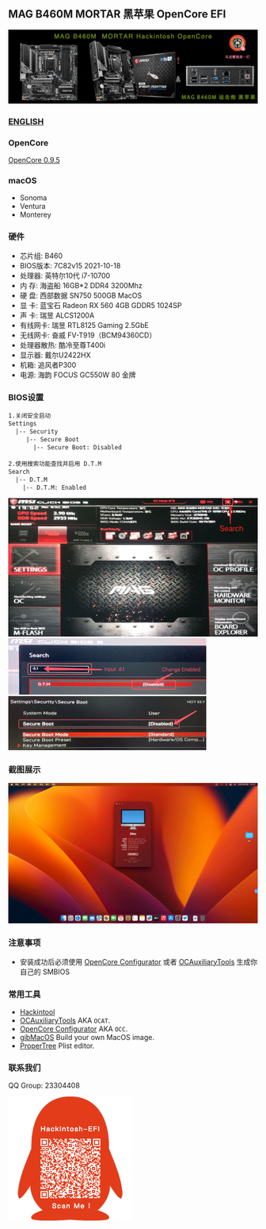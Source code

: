 ## MAG B460M MORTAR 黑苹果 OpenCore EFI

![image](Screenshot/Motherbord.png)

### [ENGLISH](README.EN.md)


### OpenCore

[OpenCore 0.9.5](https://github.com/acidanthera/OpenCorePkg)


### macOS

- Sonoma
- Ventura
- Monterey


### 硬件

- 芯片组: B460
- BIOS版本: 7C82v15 2021-10-18
- 处理器: 英特尔10代 i7-10700
- 内    存: 海盗船 16GB*2 DDR4 3200Mhz
- 硬    盘: 西部数据 SN750 500GB MacOS
- 显    卡: 蓝宝石  Radeon RX 560 4GB GDDR5 1024SP
- 声    卡: 瑞昱 ALCS1200A
- 有线网卡: 瑞昱 RTL8125 Gaming 2.5GbE
- 无线网卡: 奋威 FV-T919（BCM94360CD）
- 处理器散热: 酷冷至尊T400i
- 显示器:  戴尔U2422HX
- 机箱:  追风者P300
- 电源:  海韵 FOCUS GC550W 80 金牌


### BIOS设置

```
1.关闭安全启动
Settings
  |-- Security
     |-- Secure Boot
       |-- Secure Boot: Disabled

2.使用搜索功能查找并启用 D.T.M 
Search
  |-- D.T.M
    |-- D.T.M: Enabled

```

<img src="Screenshot/Search.png" alt="image" style="zoom:50%;" />

<img src="Screenshot/D.T.M.png" alt="image" style="zoom:50%;" />

<img src="Screenshot/SecureBoot.png" alt="image" style="zoom:50%;" />

### 截图展示

![image](Screenshot/about.png)

### 注意事项

 - 安装成功后必须使用 [OpenCore Configurator](https://mackie100projects.altervista.org/opencore-configurator/) 或者 [OCAuxiliaryTools](https://github.com/ic005k/OCAuxiliaryTools) 生成你自己的 SMBIOS


### 常用工具

- [Hackintool](https://github.com/headkaze/Hackintool) 
- [OCAuxiliaryTools](https://github.com/ic005k/OCAuxiliaryTools) AKA `OCAT`.
- [OpenCore Configurator](https://mackie100projects.altervista.org/opencore-configurator/) AKA `OCC`.
- [gibMacOS](https://github.com/corpnewt/gibMacOS) Build your own MacOS image.
- [ProperTree](https://github.com/corpnewt/ProperTree) Plist editor.


### 联系我们

QQ Group: 23304408

![image](Screenshot/QRCode.png)
